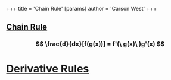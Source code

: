 +++
 title = 'Chain Rule'
[params]
	author = 'Carson West'
+++
## [Chain Rule](./../chain-rule/) 
###  $$ \frac{d}{dx}[f(g(x))] = f'(\ g(x)\ )g'(x) $$  


# [Derivative Rules](./../derivative-rules/)